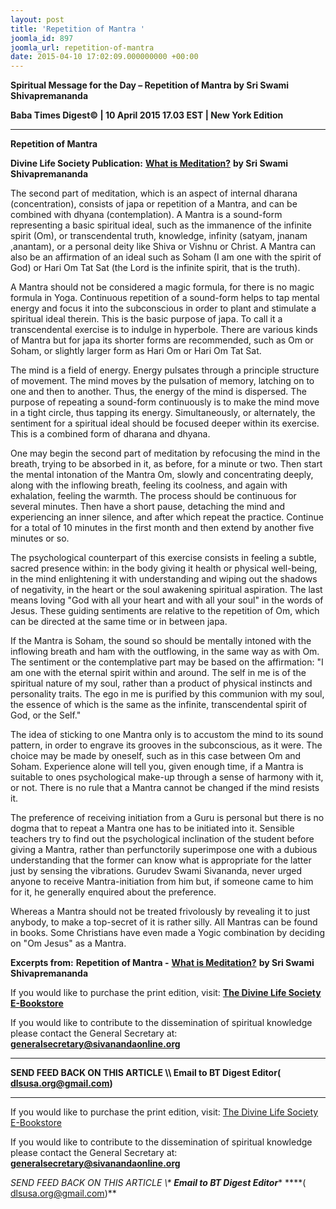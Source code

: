 ```yaml
---
layout: post
title: 'Repetition of Mantra '
joomla_id: 897
joomla_url: repetition-of-mantra
date: 2015-04-10 17:02:09.000000000 +00:00
---
```

  

















































**Spiritual Message for the Day – Repetition of Mantra by Sri Swami Shivapremananda**

**Baba Times Digest© | 10 April 2015 17.03 EST | New York Edition**



* * *

**Repetition of Mantra**

**Divine Life Society Publication:** [**What is Meditation?**](http://www.dlshq.org/messages/medguide.htm#mantra) **by Sri Swami Shivapremananda**

The second part of meditation, which is an aspect of internal dharana (concentration), consists of japa or repetition of a Mantra, and can be combined with dhyana (contemplation). A Mantra is a sound-form representing a basic spiritual ideal, such as the immanence of the infinite spirit (Om), or transcendental truth, knowledge, infinity (satyam, jnanam ,anantam), or a personal deity like Shiva or Vishnu or Christ. A Mantra can also be an affirmation of an ideal such as Soham (I am one with the spirit of God) or Hari Om Tat Sat (the Lord is the infinite spirit, that is the truth).

A Mantra should not be considered a magic formula, for there is no magic formula in Yoga. Continuous repetition of a sound-form helps to tap mental energy and focus it into the subconscious in order to plant and stimulate a spiritual ideal therein. This is the basic purpose of japa. To call it a transcendental exercise is to indulge in hyperbole. There are various kinds of Mantra but for japa its shorter forms are recommended, such as Om or Soham, or slightly larger form as Hari Om or Hari Om Tat Sat.

The mind is a field of energy. Energy pulsates through a principle structure of movement. The mind moves by the pulsation of memory, latching on to one and then to another. Thus, the energy of the mind is dispersed. The purpose of repeating a sound-form continuously is to make the mind move in a tight circle, thus tapping its energy. Simultaneously, or alternately, the sentiment for a spiritual ideal should be focused deeper within its exercise. This is a combined form of dharana and dhyana.

One may begin the second part of meditation by refocusing the mind in the breath, trying to be absorbed in it, as before, for a minute or two. Then start the mental intonation of the Mantra Om, slowly and concentrating deeply, along with the inflowing breath, feeling its coolness, and again with exhalation, feeling the warmth. The process should be continuous for several minutes. Then have a short pause, detaching the mind and experiencing an inner silence, and after which repeat the practice. Continue for a total of 10 minutes in the first month and then extend by another five minutes or so.

The psychological counterpart of this exercise consists in feeling a subtle, sacred presence within: in the body giving it health or physical well-being, in the mind enlightening it with understanding and wiping out the shadows of negativity, in the heart or the soul awakening spiritual aspiration. The last means loving "God with all your heart and with all your soul" in the words of Jesus. These guiding sentiments are relative to the repetition of Om, which can be directed at the same time or in between japa.

If the Mantra is Soham, the sound so should be mentally intoned with the inflowing breath and ham with the outflowing, in the same way as with Om. The sentiment or the contemplative part may be based on the affirmation: "I am one with the eternal spirit within and around. The self in me is of the spiritual nature of my soul, rather than a product of physical instincts and personality traits. The ego in me is purified by this communion with my soul, the essence of which is the same as the infinite, transcendental spirit of God, or the Self."

The idea of sticking to one Mantra only is to accustom the mind to its sound pattern, in order to engrave its grooves in the subconscious, as it were. The choice may be made by oneself, such as in this case between Om and Soham. Experience alone will tell you, given enough time, if a Mantra is suitable to ones psychological make-up through a sense of harmony with it, or not. There is no rule that a Mantra cannot be changed if the mind resists it.

The preference of receiving initiation from a Guru is personal but there is no dogma that to repeat a Mantra one has to be initiated into it. Sensible teachers try to find out the psychological inclination of the student before giving a Mantra, rather than perfunctorily superimpose one with a dubious understanding that the former can know what is appropriate for the latter just by sensing the vibrations. Gurudev Swami Sivananda, never urged anyone to receive Mantra-initiation from him but, if someone came to him for it, he generally enquired about the preference.

Whereas a Mantra should not be treated frivolously by revealing it to just anybody, to make a top-secret of it is rather silly. All Mantras can be found in books. Some Christians have even made a Yogic combination by deciding on "Om Jesus" as a Mantra.



**Excerpts from:**  **Repetition of Mantra -** [**What is Meditation?**](http://www.dlshq.org/messages/medguide.htm#mantra) **by Sri Swami Shivapremananda**

If you would like to purchase the print edition, visit: **[The Divine Life Society E-Bookstore](http://www.dlshq.org/download/download.htm)**

If you would like to contribute to the dissemination of spiritual knowledge please contact the General Secretary at: [](mailto:%20%3Cscript%20type=%27text/javascript%27%3E%20%3C%21--%20var%20prefix%20=%20%27ma%27%20+%20%27il%27%20+%20%27to%27;%20var%20path%20=%20%27hr%27%20+%20%27ef%27%20+%20%27=%27;%20var%20addy57016%20=%20%27generalsecretary%27%20+%20%27@%27;%20addy57016%20=%20addy57016%20+%20%27sivanandaonline%27%20+%20%27.%27%20+%20%27org%27;%20document.write%28%27%3Ca%20%27%20+%20path%20+%20%27%5C%27%27%20+%20prefix%20+%20%27:%27%20+%20addy57016%20+%20%27%5C%27%3E%27%29;%20document.write%28addy57016%29;%20document.write%28%27%3C%5C/a%3E%27%29;%20//--%3E%5Cn%20%3C/script%3E%3Cscript%20type=%27text/javascript%27%3E%20%3C%21--%20document.write%28%27%3Cspan%20style=%5C%27display:%20none;%5C%27%3E%27%29;%20//--%3E%20%3C/script%3EThis%20email%20address%20is%20being%20protected%20from%20spambots.%20You%20need%20JavaScript%20enabled%20to%20view%20it.%20%3Cscript%20type=%27text/javascript%27%3E%20%3C%21--%20document.write%28%27%3C/%27%29;%20document.write%28%27span%3E%27%29;%20//--%3E%20%3C/script%3E?subject=Contribution%20to%20Dissemination%20of%20Spiritual%20Knowledge) **generalsecretary@sivanandaonline.org**

****

**SEND FEED BACK ON THIS ARTICLE \\\ Email to BT Digest Editor[](mailto:%20%3Cscript%20type=%27text/javascript%27%3E%20%3C%21--%20var%20prefix%20=%20%27ma%27%20+%20%27il%27%20+%20%27to%27;%20var%20path%20=%20%27hr%27%20+%20%27ef%27%20+%20%27=%27;%20var%20addy72654%20=%20%27dlsusa.org%27%20+%20%27@%27;%20addy72654%20=%20addy72654%20+%20%27gmail%27%20+%20%27.%27%20+%20%27com%27;%20document.write%28%27%3Ca%20%27%20+%20path%20+%20%27%5C%27%27%20+%20prefix%20+%20%27:%27%20+%20addy72654%20+%20%27%5C%27%3E%27%29;%20document.write%28addy72654%29;%20document.write%28%27%3C%5C/a%3E%27%29;%20//--%3E%5Cn%20%3C/script%3E%3Cscript%20type=%27text/javascript%27%3E%20%3C%21--%20document.write%28%27%3Cspan%20style=%5C%27display:%20none;%5C%27%3E%27%29;%20//--%3E%20%3C/script%3EThis%20email%20address%20is%20being%20protected%20from%20spambots.%20You%20need%20JavaScript%20enabled%20to%20view%20it.%20%3Cscript%20type=%27text/javascript%27%3E%20%3C%21--%20document.write%28%27%3C/%27%29;%20document.write%28%27span%3E%27%29;%20//--%3E%20%3C/script%3E?subject=DLS%20Posts)( [dlsusa.org@gmail.com](mailto:dlsusa.org@gmail.com))**



* * *



  

If you would like to purchase the print edition, visit: [The Divine Life Society E-Bookstore](http://www.dlshq.org/download/download.htm)

If you would like to contribute to the dissemination of spiritual knowledge please contact the General Secretary at: **[generalsecretary@sivanandaonline.org](mailto:generalsecretary@sivanandaonline.org)**

**SEND FEED BACK ON THIS ARTICLE \\\**  **Email to BT Digest Editor**** [](mailto:%20%3Cscript%20type=%27text/javascript%27%3E%20%3C%21--%20var%20prefix%20=%20%27ma%27%20+%20%27il%27%20+%20%27to%27;%20var%20path%20=%20%27hr%27%20+%20%27ef%27%20+%20%27=%27;%20var%20addy72654%20=%20%27dlsusa.org%27%20+%20%27@%27;%20addy72654%20=%20addy72654%20+%20%27gmail%27%20+%20%27.%27%20+%20%27com%27;%20document.write%28%27%3Ca%20%27%20+%20path%20+%20%27%5C%27%27%20+%20prefix%20+%20%27:%27%20+%20addy72654%20+%20%27%5C%27%3E%27%29;%20document.write%28addy72654%29;%20document.write%28%27%3C%5C/a%3E%27%29;%20//--%3E%5Cn%20%3C/script%3E%3Cscript%20type=%27text/javascript%27%3E%20%3C%21--%20document.write%28%27%3Cspan%20style=%5C%27display:%20none;%5C%27%3E%27%29;%20//--%3E%20%3C/script%3EThis%20email%20address%20is%20being%20protected%20from%20spambots.%20You%20need%20JavaScript%20enabled%20to%20view%20it.%20%3Cscript%20type=%27text/javascript%27%3E%20%3C%21--%20document.write%28%27%3C/%27%29;%20document.write%28%27span%3E%27%29;%20//--%3E%20%3C/script%3E?subject=DLS%20Posts)****( [dlsusa.org@gmail.com](mailto:dlsusa.org@gmail.com))**  
